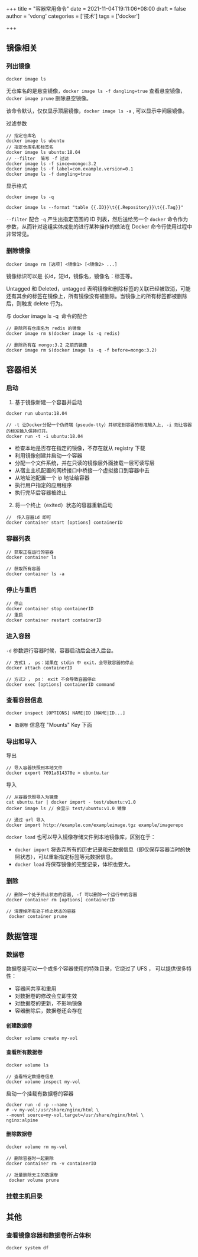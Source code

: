 +++
title = "容器常用命令"
date = 2021-11-04T19:11:06+08:00
draft = false
author = 'vdong'
categories = ['技术'] 
tags = ['docker']

+++

## 镜像相关

### 列出镜像

`docker image ls`

无仓库名的是悬空镜像，`docker image ls -f dangling=true` 查看悬空镜像， `docker image prune` 删除悬空镜像。

该命令默认，仅仅显示顶层镜像，`docker image ls -a` , 可以显示中间层镜像。

过滤参数

```shell
// 指定仓库名
docker image ls ubuntu
// 指定仓库名和标签名
docker image ls ubuntu:18.04
// --filter  简写 -f 过滤
docker image ls -f since=mongo:3.2
docker image ls -f label=com.example.version=0.1
docker image ls -f dangling=true
```

显示格式

```shell
docker image ls -q

docker image ls --format "table {{.ID}}\t{{.Repository}}\t{{.Tag}}"
```

`--filter` 配合 `-q` 产生出指定范围的 ID 列表，然后送给另一个 `docker` 命令作为参数，从而针对这组实体成批的进行某种操作的做法在 Docker 命令行使用过程中非常常见。

### 删除镜像

```shell
docker image rm [选项] <镜像1> [<镜像2> ...]
```

镜像标识可以是 长id，短id，镜像名，镜像名：标签等。

Untagged 和 Deleted，untagged 表明镜像和删除标签的关联已经被取消，可能还有其余的标签在镜像上，所有镜像没有被删除。当镜像上的所有标签都被删除后，则触发 delete 行为。

与 docker image ls -q  命令的配合

```shell
// 删除所有仓库名为 redis 的镜像
docker image rm $(docker image ls -q redis)

// 删除所有在 mongo:3.2 之前的镜像
docker image rm $(docker image ls -q -f before=mongo:3.2)
```

## 容器相关

### 启动

1.  基于镜像新建一个容器并启动  
```shell
docker run ubuntu:18.04 

// -t 让Docker分配一个伪终端（pseudo-tty）并绑定到容器的标准输入上, -i 则让容器的标准输入保持打开。
docker run -t -i ubuntu:18.04
```

   - 检查本地是否存在指定的镜像，不存在就从 registry 下载
   - 利用镜像创建并启动一个容器
   - 分配一个文件系统，并在只读的镜像层外面挂载一层可读写层
   - 从宿主主机配置的网桥接口中桥接一个虚拟接口到容器中去
   - 从地址池配置一个 ip 地址给容器
   - 执行用户指定的应用程序
   - 执行完毕后容器被终止

 

2.  将一个终止（exited）状态的容器重新启动  
```shell
//  传入容器id 即可
docker container start [options] containerID
```

### 容器列表

```shell
// 获取正在运行的容器
docker container ls

// 获取所有容器
docker container ls -a
```

### 停止与重启

```shell
// 停止
docker container stop containerID
// 重启
docker container restart containerID
```

### 进入容器

`-d` 参数运行容器时候，容器启动后会进入后台。

```shell
// 方式1 ， ps：如果在 stdin 中 exit，会导致容器的停止
docker attach containerID

// 方式2 ， ps： exit 不会导致容器停止
docker exec [options] containerID command
```

### 查看容器信息

```shell
docker inspect [OPTIONS] NAME|ID [NAME|ID...]
```

- `数据卷` 信息在 "Mounts" Key 下面

### 导出和导入

导出

```shell
// 导入容器快照到本地文件
docker export 7691a814370e > ubuntu.tar
```

导入

```shell
// 从容器快照导入为镜像
cat ubuntu.tar | docker import - test/ubuntu:v1.0
docker image ls // 会显示 test/ubuntu:v1.0 镜像

// 通过 url 导入
docker import http://example.com/exampleimage.tgz example/imagerepo
```

`docker load` 也可以导入镜像存储文件到本地镜像库，区别在于：

-  `docker import` 将丢弃所有的历史记录和元数据信息（即仅保存容器当时的快照状态），可以重新指定标签等元数据信息。 
-  `docker load` 将保存镜像的完整记录，体积也要大。 

### 删除

```shell
// 删除一个处于终止状态的容器, -f 可以删除一个运行中的容器
docker container rm [options] containerID

// 清理掉所有处于终止状态的容器
 docker container prune
```

## 数据管理

### 数据卷

数据卷是可以一个或多个容器使用的特殊目录，它绕过了 UFS ， 可以提供很多特性：

- 容器间共享和重用
- 对数据卷的修改会立即生效
- 对数据卷的更新，不影响镜像
- 容器删除后，数据卷还会存在

#### 创建数据卷

```shell
docker volume create my-vol
```

#### 查看所有数据卷

```shell
docker volume ls

// 查看特定数据卷信息
docker volume inspect my-vol
```

启动一个挂载有数据卷的容器

```shell
docker run -d -p --name \
# -v my-vol:/usr/share/nginx/html \
--mount source=my-vol,target=/usr/share/nginx/html \
nginx:alpine
```

#### 删除数据卷

```shell
docker volume rm my-vol

// 删除容器时一起删除
docker container rm -v containerID

// 批量删除无主的数据卷
 docker volume prune
```

### 挂载主机目录

## 其他

### 查看镜像容器和数据卷所占体积

`docker system df`
